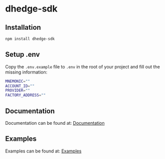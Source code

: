 # dhedge-sdk


## Installation

```bash
npm install dhedge-sdk
```

## Setup .env

Copy the `.env.example` file to `.env` in the root of your project and fill out the missing information:

```bash
MNEMONIC=""
ACCOUNT_ID=""
PROVIDER=""
FACTORY_ADDRESS=""
```

## Documentation

Documentation can be found at: [Documentation](DOCS.md)


## Examples

Examples can be found at: [Examples](https://github.com/dhedge/dhedge-sdk-examples)
